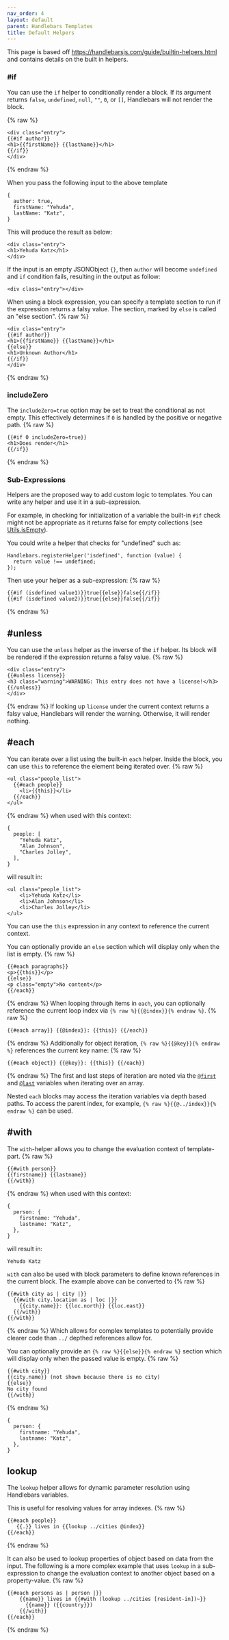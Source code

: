 ```yaml
---
nav_order: 4
layout: default
parent: Handlebars Templates
title: Default Helpers
---
```




This page is based off <https://handlebarsjs.com/guide/builtin-helpers.html> and contains details on the built in helpers.

### #if

You can use the `if` helper to conditionally render a block. If its argument returns `false`, `undefined`, `null`, `""`, `0`, or `[]`, Handlebars will not render the block.

{% raw %}

```text
<div class="entry">
{{#if author}}
<h1>{{firstName}} {{lastName}}</h1>
{{/if}}
</div>
```

{% endraw %}

When you pass the following input to the above template

```text
{
  author: true,
  firstName: "Yehuda",
  lastName: "Katz",
}
```

This will produce the result as below:

```text
<div class="entry">
<h1>Yehuda Katz</h1>
</div>
```

If the input is an empty JSONObject `{}`, then `author` will become `undefined` and `if` condition fails, resulting in the output as follow:

```text
<div class="entry"></div>
```

When using a block expression, you can specify a template section to run if the expression returns a falsy value. The section, marked by `else` is called an "else section".
{% raw %}

```text
<div class="entry">
{{#if author}}
<h1>{{firstName}} {{lastName}}</h1>
{{else}}
<h1>Unknown Author</h1>
{{/if}}
</div>
```

{% endraw %}

### includeZero

The `includeZero=true` option may be set to treat the conditional as not empty. This effectively determines if `0` is handled by the positive or negative path.
{% raw %}

```text
{{#if 0 includeZero=true}}
<h1>Does render</h1>
{{/if}}
```

{% endraw %}

### Sub-Expressions

Helpers are the proposed way to add custom logic to templates. You can write any helper and use it in a sub-expression.

For example, in checking for initialization of a variable the built-in `#if` check might not be appropriate as it returns false for empty collections (see [Utils.isEmpty](https://handlebarsjs.com/api-reference/utilities.html#handlebars-utils-isempty-value)).

You could write a helper that checks for "undefined" such as:

```text
Handlebars.registerHelper('isdefined', function (value) {
  return value !== undefined;
});
```

Then use your helper as a sub-expression:
{% raw %}

```text
{{#if (isdefined value1)}}true{{else}}false{{/if}}
{{#if (isdefined value2)}}true{{else}}false{{/if}}
```

{% endraw %}

## #unless

You can use the `unless` helper as the inverse of the `if` helper. Its block will be rendered if the expression returns a falsy value.
{% raw %}

```text
<div class="entry">
{{#unless license}}
<h3 class="warning">WARNING: This entry does not have a license!</h3>
{{/unless}}
</div>
```

{% endraw %}
If looking up `license` under the current context returns a falsy value, Handlebars will render the warning. Otherwise, it will render nothing.

## #each

You can iterate over a list using the built-in `each` helper. Inside the block, you can use `this` to reference the element being iterated over.
{% raw %}

```text
<ul class="people_list">
  {{#each people}}
    <li>{{this}}</li>
  {{/each}}
</ul>
```

{% endraw %}
when used with this context:

```text
{
  people: [
    "Yehuda Katz",
    "Alan Johnson",
    "Charles Jolley",
  ],
}
```

will result in:

```text
<ul class="people_list">
    <li>Yehuda Katz</li>
    <li>Alan Johnson</li>
    <li>Charles Jolley</li>
</ul>
```

You can use the `this` expression in any context to reference the current context.

You can optionally provide an `else` section which will display only when the list is empty.
{% raw %}

```text
{{#each paragraphs}}
<p>{{this}}</p>
{{else}}
<p class="empty">No content</p>
{{/each}}
```

{% endraw %}
When looping through items in `each`, you can optionally reference the current loop index via `{% raw %}{{@index}}{% endraw %}`.
{% raw %}

```text
{{#each array}} {{@index}}: {{this}} {{/each}}
```

{% endraw %}
Additionally for object iteration, `{% raw %}{{@key}}{% endraw %}` references the current key name:
{% raw %}

```text
{{#each object}} {{@key}}: {{this}} {{/each}}
```

{% endraw %}
The first and last steps of iteration are noted via the [`@first`](https://handlebarsjs.com/api-reference/data-variables.html#first) and [`@last`](https://handlebarsjs.com/api-reference/data-variables.html#last) variables when iterating over an array.

Nested `each` blocks may access the iteration variables via depth based paths. To access the parent index, for example, `{% raw %}{{@../index}}{% endraw %}` can be used.

## #with

The `with`\-helper allows you to change the evaluation context of template-part.
{% raw %}

```text
{{#with person}}
{{firstname}} {{lastname}}
{{/with}}
```

{% endraw %}
when used with this context:

```text
{
  person: {
    firstname: "Yehuda",
    lastname: "Katz",
  },
}
```

will result in:

```text
Yehuda Katz
```

`with` can also be used with block parameters to define known references in the current block. The example above can be converted to
{% raw %}

```text
{{#with city as | city |}}
  {{#with city.location as | loc |}}
    {{city.name}}: {{loc.north}} {{loc.east}}
  {{/with}}
{{/with}}
```

{% endraw %}
Which allows for complex templates to potentially provide clearer code than `../` depthed references allow for.

You can optionally provide an `{% raw %}{{else}}{% endraw %}` section which will display only when the passed value is empty.
{% raw %}

```text
{{#with city}}
{{city.name}} (not shown because there is no city)
{{else}}
No city found
{{/with}}
```

{% endraw %}

```text
{
  person: {
    firstname: "Yehuda",
    lastname: "Katz",
  },
}
```

## lookup

The `lookup` helper allows for dynamic parameter resolution using Handlebars variables.

This is useful for resolving values for array indexes.
{% raw %}

```text
{{#each people}}
   {{.}} lives in {{lookup ../cities @index}}
{{/each}}
```

{% endraw %}

It can also be used to lookup properties of object based on data from the input. The following is a more complex example that uses `lookup` in a sub-expression to change the evaluation context to another object based on a property-value.
{% raw %}

```text
{{#each persons as | person |}}
    {{name}} lives in {{#with (lookup ../cities [resident-in])~}}
      {{name}} ({{country}})
    {{/with}}
{{/each}}
```

{% endraw %}
